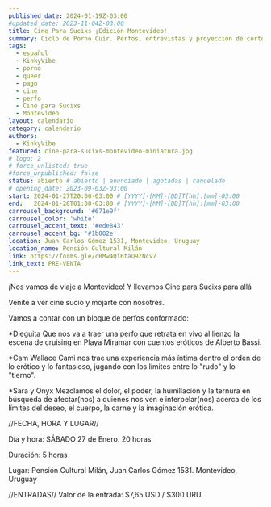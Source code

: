 ```yaml
---
published_date: 2024-01-19Z-03:00
#updated_date: 2023-11-04Z-03:00
title: Cine Para Sucixs ¡Edición Montevideo!
summary: Ciclo de Porno Cuir. Perfos, entrevistas y proyección de cortos p0rno queer-lgtb. Venite a ver cine sucio y mojarte con nosotres.
tags:
  - español
  - KinkyVibe
  - porno
  - queer
  - pago
  - cine
  - perfo
  - Cine para Sucixs
  - Montevideo
layout: calendario
category: calendario
authors:
  - KinkyVibe
featured: cine-para-sucixs-montevideo-miniatura.jpg
# logo: 2
# force_unlisted: true
#force_unpublished: false
status: abierto # abierto | anunciado | agotadas | cancelado
# opening_date: 2023-09-03Z-03:00
start: 2024-01-27T20:00-03:00 # [YYYY]-[MM]-[DD]T[hh]:[mm]-03:00
end:   2024-01-28T01:00-03:00 # [YYYY]-[MM]-[DD]T[hh]:[mm]-03:00
carrousel_background: '#671e9f'
carrousel_color: 'white'
carrousel_accent_text: '#ede843'
carrousel_accent_bg: '#1b002e'
location: Juan Carlos Gómez 1531, Montevideo, Uruguay
location_name: Pensión Cultural Milán
link: https://forms.gle/cRMw4Qi6taQ9ZNcv7
link_text: PRE-VENTA
---
```

¡Nos vamos de viaje a Montevideo! Y llevamos Cine para Sucixs para allá

Venite a ver cine sucio y mojarte con nosotres.

Vamos a contar con un bloque de perfos conformado:

*Dieguita
Que nos va a  traer una perfo que retrata en vivo al lienzo la escena de cruising en Playa Miramar con cuentos eróticos de Alberto Bassi.

*Cam Wallace
Cami nos trae una experiencia más íntima dentro el orden de lo erótico y lo fantasioso, jugando con los límites entre lo "rudo" y lo "tierno".

*Sara y Onyx
Mezclamos el dolor, el poder, la humillación y la ternura en búsqueda de afectar(nos) a quienes nos ven e interpelar(nos) acerca de los límites del deseo, el cuerpo, la carne y la imaginación erótica. 

//FECHA, HORA Y LUGAR//

Día y hora: SÁBADO 27 de Enero. 20 horas

Duración: 5 horas

Lugar:  Pensión Cultural Milán, Juan Carlos Gómez 1531. Montevideo, Uruguay

//ENTRADAS// 
Valor de la entrada:  $7,65 USD / $300 URU 
